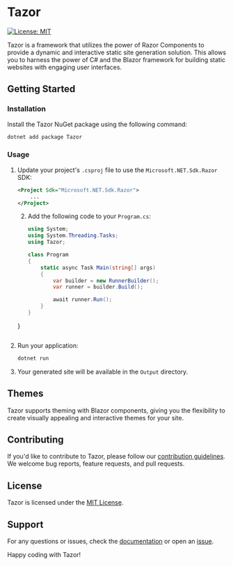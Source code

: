 

# Tazor

[![License: MIT](https://img.shields.io/badge/License-MIT-yellow.svg)](https://opensource.org/licenses/MIT)

Tazor is a framework that utilizes the power of Razor Components to provide a dynamic and interactive static site generation solution. This allows you to harness the power of C# and the Blazor framework for building static websites with engaging user interfaces.

## Getting Started

### Installation

Install the Tazor NuGet package using the following command:

```bash
dotnet add package Tazor
```

### Usage

1. Update your project's `.csproj` file to use the `Microsoft.NET.Sdk.Razor` SDK:

    ```xml
    <Project Sdk="Microsoft.NET.Sdk.Razor">
        ...
    </Project>
    ```
   2. Add the following code to your `Program.cs`:

       ```csharp
       using System;
       using System.Threading.Tasks;
       using Tazor;

       class Program
       {
           static async Task Main(string[] args)
           {
               var builder = new RunnerBuilder();
               var runner = builder.Build();

               await runner.Run();
           }
      }
    }
    ```

3. Run your application:

    ```bash
    dotnet run
    ```

4. Your generated site will be available in the `Output` directory.

## Themes

Tazor supports theming with Blazor components, giving you the flexibility to create visually appealing and interactive themes for your site.

## Contributing

If you'd like to contribute to Tazor, please follow our [contribution guidelines](CONTRIBUTING.md). We welcome bug reports, feature requests, and pull requests.

## License

Tazor is licensed under the [MIT License](LICENSE.md).

## Support

For any questions or issues, check the [documentation](https://github.com/axologic/tazor) or open an [issue](https://github.com/axologic/tazor/issues).

Happy coding with Tazor!